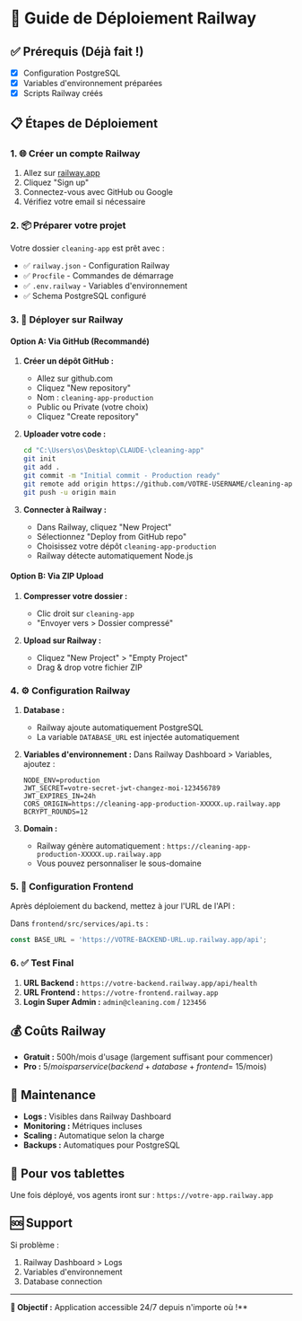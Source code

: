 # 🚀 Guide de Déploiement Railway

## ✅ Prérequis (Déjà fait !)
- [x] Configuration PostgreSQL
- [x] Variables d'environnement préparées
- [x] Scripts Railway créés

## 📋 Étapes de Déploiement

### 1. 🌐 Créer un compte Railway
1. Allez sur [railway.app](https://railway.app)
2. Cliquez "Sign up" 
3. Connectez-vous avec GitHub ou Google
4. Vérifiez votre email si nécessaire

### 2. 📦 Préparer votre projet
Votre dossier `cleaning-app` est prêt avec :
- ✅ `railway.json` - Configuration Railway
- ✅ `Procfile` - Commandes de démarrage
- ✅ `.env.railway` - Variables d'environnement
- ✅ Schema PostgreSQL configuré

### 3. 🚀 Déployer sur Railway

#### Option A: Via GitHub (Recommandé)
1. **Créer un dépôt GitHub :**
   - Allez sur github.com
   - Cliquez "New repository"
   - Nom : `cleaning-app-production`
   - Public ou Private (votre choix)
   - Cliquez "Create repository"

2. **Uploader votre code :**
   ```bash
   cd "C:\Users\os\Desktop\CLAUDE-\cleaning-app"
   git init
   git add .
   git commit -m "Initial commit - Production ready"
   git remote add origin https://github.com/VOTRE-USERNAME/cleaning-app-production.git
   git push -u origin main
   ```

3. **Connecter à Railway :**
   - Dans Railway, cliquez "New Project"
   - Sélectionnez "Deploy from GitHub repo"
   - Choisissez votre dépôt `cleaning-app-production`
   - Railway détecte automatiquement Node.js

#### Option B: Via ZIP Upload
1. **Compresser votre dossier :**
   - Clic droit sur `cleaning-app`
   - "Envoyer vers > Dossier compressé"
   
2. **Upload sur Railway :**
   - Cliquez "New Project" > "Empty Project"
   - Drag & drop votre fichier ZIP

### 4. ⚙️ Configuration Railway

1. **Database :**
   - Railway ajoute automatiquement PostgreSQL
   - La variable `DATABASE_URL` est injectée automatiquement

2. **Variables d'environnement :**
   Dans Railway Dashboard > Variables, ajoutez :
   ```
   NODE_ENV=production
   JWT_SECRET=votre-secret-jwt-changez-moi-123456789
   JWT_EXPIRES_IN=24h
   CORS_ORIGIN=https://cleaning-app-production-XXXXX.up.railway.app
   BCRYPT_ROUNDS=12
   ```

3. **Domain :**
   - Railway génère automatiquement : `https://cleaning-app-production-XXXXX.up.railway.app`
   - Vous pouvez personnaliser le sous-domaine

### 5. 🎯 Configuration Frontend
Après déploiement du backend, mettez à jour l'URL de l'API :

Dans `frontend/src/services/api.ts` :
```javascript
const BASE_URL = 'https://VOTRE-BACKEND-URL.up.railway.app/api';
```

### 6. ✅ Test Final
1. **URL Backend :** `https://votre-backend.railway.app/api/health`
2. **URL Frontend :** `https://votre-frontend.railway.app`
3. **Login Super Admin :** `admin@cleaning.com` / `123456`

## 💰 Coûts Railway
- **Gratuit :** 500h/mois d'usage (largement suffisant pour commencer)
- **Pro :** $5/mois par service (backend + database + frontend = ~$15/mois)

## 🔧 Maintenance
- **Logs :** Visibles dans Railway Dashboard
- **Monitoring :** Métriques incluses
- **Scaling :** Automatique selon la charge
- **Backups :** Automatiques pour PostgreSQL

## 📱 Pour vos tablettes
Une fois déployé, vos agents iront sur :
`https://votre-app.railway.app`

## 🆘 Support
Si problème :
1. Railway Dashboard > Logs
2. Variables d'environnement
3. Database connection

---
**🎯 Objectif :** Application accessible 24/7 depuis n'importe où !**